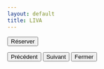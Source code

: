 ```yaml
---
layout: default
title: LIVA
---
```


<!-- Contenu de la page LIVA ici -->

<button id="btn-reserver-liva">Réserver</button>
<div id="calendar-liva" style="display:none;"></div>

<!-- Galerie ou carrousel -->
<div id="carousel">
  <!-- Slides ici -->
</div>

<!-- Modal témoignages -->
<div id="testimonialModal" class="hidden fixed inset-0 bg-black bg-opacity-50 items-center justify-center">
  <div class="bg-white p-4 rounded">
    <p id="modalText"></p>
    <button onclick="prevTestimonial()">Précédent</button>
    <button onclick="nextTestimonial()">Suivant</button>
    <button onclick="closeModal()">Fermer</button>
  </div>
</div>

<script>
document.getElementById('btn-reserver-liva').addEventListener('click', async () => {
  const container = document.getElementById('calendar-liva');
  container.style.display = 'block';
  if (container.innerHTML.trim() !== '') return;

  const calendar = new Calendar(container, {
    initialView: 'dayGridMonth',
    height: 600,
    events: [
      { url: 'https://calendar-proxy-production-08de.up.railway.app/calendar/liva' }
    ]
  });
  calendar.render();
  container.scrollIntoView({ behavior: 'smooth' });
});

let currentIndex = 0;
const fullTestimonials = [
  `Très bien situé, calme et parfaitement équipé. Nous avons passé un excellent séjour, tout était conforme à la description.`,
  `Propre, moderne, idéal pour notre séjour professionnel. L’appartement dispose de tout le nécessaire et la communication a été très facile.`,
  `L’appartement est spacieux, tout était conforme à l’annonce. Nous avons particulièrement apprécié la cuisine bien équipée.`,
];

function openModal(i) {
  currentIndex = i;
  updateModalText();
  document.getElementById("testimonialModal").classList.remove("hidden");
  document.getElementById("testimonialModal").classList.add("flex");
}

function closeModal() {
  document.getElementById("testimonialModal").classList.add("hidden");
  document.getElementById("testimonialModal").classList.remove("flex");
}

function updateModalText() {
  document.getElementById("modalText").innerText = fullTestimonials[currentIndex];
}

function prevTestimonial() {
  currentIndex = (currentIndex - 1 + fullTestimonials.length) % fullTestimonials.length;
  updateModalText();
}

function nextTestimonial() {
  currentIndex = (currentIndex + 1) % fullTestimonials.length;
  updateModalText();
}

// Carrousel automatique
const carousel = document.getElementById("carousel");
const totalItems = 3;
let carouselIndex = 0;

function showCarouselSlide(index) {
  const offset = -index * 100;
  carousel.style.transform = `translateX(${offset}%)`;
}

setInterval(() => {
  carouselIndex = (carouselIndex + 1) % totalItems;
  showCarouselSlide(carouselIndex);
}, 4000);
</script>
